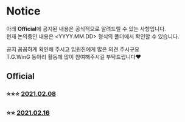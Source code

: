 # Notice
아래 **Official**에 공지된 내용은 공식적으로 알려드릴 수 있는 사항입니다.  
현재 논의중인 내용은 <YYYY.MM.DD> 형식의 폴더에서 확인할 수 있습니다.  

공지 꼼꼼하게 확인해 주시고 임원진에게 많은 의견 주시구요  
T.G.WinG 동아리 활동에 많이 참여해주시길 부탁드립니다❤️  

## Official
### ⭐⭐⭐ [2021.02.08](https://github.com/TG-WinG/Notice/tree/master/2021.02.08#20210208)
### ⭐⭐ [2021.02.16](https://github.com/TG-WinG/Notice/blob/master/2021.02.16#20210216)
